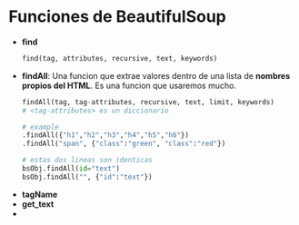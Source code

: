 # Funciones de BeautifulSoup

- **find**
    ```python
    find(tag, attributes, recursive, text, keywords)
    ```
- **findAll**: Una funcion que extrae valores dentro de una lista de **nombres propios del HTML**. Es una funcion que usaremos mucho.
    ```python
    findAll(tag, tag-attributes, recursive, text, limit, keywords)
    # <tag-attributes> es un diccionario

    # example
    .findAll({"h1","h2","h3","h4","h5","h6"})
    .findAll("span", {"class":"green", "class":"red"})

    # estas dos lineas son identicas
    bsObj.findAll(id="text")
    bsObj.findAll("", {"id":"text"})
    ```
- **tagName**
- **get_text**
-


